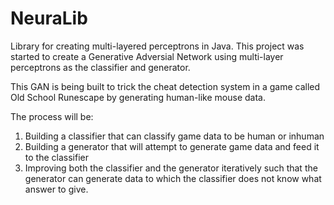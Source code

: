 # NeuraLib
Library for creating multi-layered perceptrons in Java. This project was started to create a Generative Adversial Network using multi-layer
perceptrons as the classifier and generator.

This GAN is being built to trick the cheat detection system in a game called Old School Runescape by generating human-like mouse data.

The process will be:
1) Building a classifier that can classify game data to be human or inhuman
2) Building a generator that will attempt to generate game data and feed it to the classifier
3) Improving both the classifier and the generator iteratively such that the generator can generate data to which the classifier does not know what answer to give.


